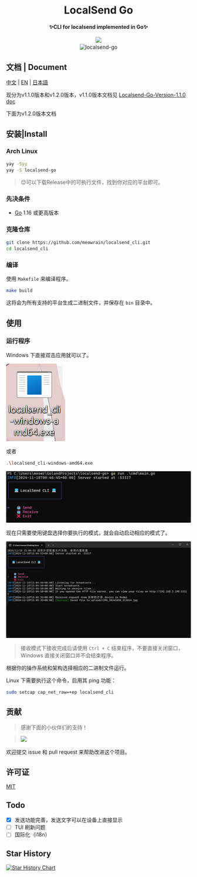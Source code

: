 <div align="center">
    <h1>LocalSend Go</h1>
    <h4>✨CLI for localsend implemented in Go✨</h4>
    <img src="https://forthebadge.com/images/badges/built-with-love.svg" />
    <br>
    <img src="https://counter.seku.su/cmoe?name=localsend-go&theme=mb" alt="localsend-go" />
</div>

## 文档 | Document

[中文](doc/README_zh.md) | [EN](doc/README_en.md) | [日本語](doc/README_jp.md)

现分为v1.1.0版本和v1.2.0版本，v1.1.0版本文档见 [Localsend-Go-Version-1.1.0 doc](doc/version1.1.0/)

下面为v1.2.0版本文档

## 安装|Install

### Arch Linux

```bash
yay -Syy
yay -S localsend-go
```

> 😊可以下载Release中的可执行文件，找到你对应的平台即可。

### 先决条件

- [Go](https://golang.org/dl/) 1.16 或更高版本

### 克隆仓库

```sh
git clone https://github.com/meowrain/localsend_cli.git
cd localsend_cli
```

### 编译

使用 `Makefile` 来编译程序。

```sh
make build
```

这将会为所有支持的平台生成二进制文件，并保存在 `bin` 目录中。

## 使用

### 运行程序

Windows 下直接双击应用就可以了。

![Windows](doc/images/windows.png)

或者

```sh
.\localsend_cli-windows-amd64.exe
```

![Version 1.2](doc/images/v1.2.png)

现在只需要使用键盘选择你要执行的模式，就会自动启动相应的模式了。

![Windows Run](doc/images/windows_run.png)

> 接收模式下接收完成后请使用 `Ctrl + C` 结束程序，不要直接关闭窗口，Windows 直接关闭窗口并不会结束程序。

根据你的操作系统和架构选择相应的二进制文件运行。

Linux 下需要执行这个命令，启用其 ping 功能：

```sh
sudo setcap cap_net_raw=+ep localsend_cli
```

## 贡献

> 感谢下面的小伙伴们的支持！

> <a href="https://github.com/meowrain/doc-for-sxau/graphs/contributors">
> <img src="https://contrib.rocks/image?repo=meowrain/localsend-go" />
> </a>

欢迎提交 issue 和 pull request 来帮助改进这个项目。

## 许可证

[MIT](LICENSE)

## Todo

- [x] 发送功能完善，发送文字可以在设备上直接显示
- [ ] TUI 刷新问题
- [ ] 国际化（i18n）

## Star History

[![Star History Chart](https://api.star-history.com/svg?repos=meowrain/localsend-go&type=Date)](https://star-history.com/#meowrain/localsend-go&Date)
